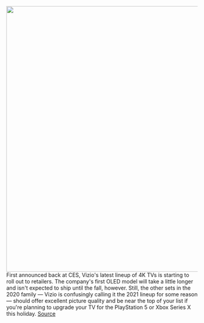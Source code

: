 <img src='https://cdn.vox-cdn.com/thumbor/F0UaYtp13e2nf5ked7evGdplExA=/0x0:1420x880/1200x800/filters:focal(597x327:823x553)/cdn.vox-cdn.com/uploads/chorus_image/image/66999088/vizio.5.jpg' width='700px' /><br/>
First announced back at CES, Vizio's latest lineup of 4K TVs is starting to roll out to retailers. The company's first OLED model will take a little longer and isn't expected to ship until the fall, however. Still, the other sets in the 2020 family — Vizio is confusingly calling it the 2021 lineup for some reason — should offer excellent picture quality and be near the top of your list if you're planning to upgrade your TV for the PlayStation 5 or Xbox Series X this holiday.
<a href='https://www.theverge.com/2020/6/30/21308026/vizio-2021-p-series-quantum-x-m-v-4k-hdr-tv-prices-specs'> Source <a/>